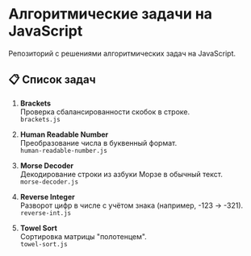 # Алгоритмические задачи на JavaScript

Репозиторий с решениями алгоритмических задач на JavaScript.

## 📋 Список задач

1. **Brackets**  
   Проверка сбалансированности скобок в строке.  
   `brackets.js`

2. **Human Readable Number**  
   Преобразование числа в буквенный формат.  
   `human-readable-number.js`

3. **Morse Decoder**  
   Декодирование строки из азбуки Морзе в обычный текст.  
   `morse-decoder.js`

4. **Reverse Integer**  
   Разворот цифр в числе с учётом знака (например, -123 → -321).  
   `reverse-int.js`

5. **Towel Sort**  
   Сортировка матрицы "полотенцем".  
   `towel-sort.js`